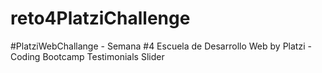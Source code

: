 # reto4PlatziChallenge
#PlatziWebChallange - Semana #4 Escuela de Desarrollo Web by Platzi - Coding Bootcamp Testimonials Slider
